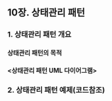 ## 10장. 상태관리 패턴

### 1. 상태관리 패턴 개요

#### 상태관리 패턴의 목적

#### <상태관리 패턴 UML 다이어그램>

### 2. 상태관리 패턴 예제(코드참조)
